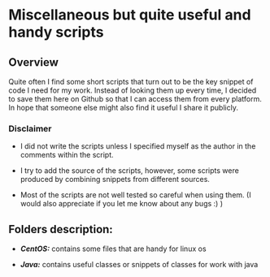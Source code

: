 # Miscellaneous but quite useful and handy scripts



## Overview

Quite often I find some short scripts that turn out to be the key snippet of code I need for my work. 
Instead of looking them up every time, I decided to save them here on Github so that I can access them from every platform.
In hope that someone else might also find it useful I share it publicly.



### Disclaimer

- I did not write the scripts unless I specified myself as the author in the comments within the script.

- I try to add the source of the scripts, however, some scripts were produced by combining snippets from different sources.

- Most of the scripts are not well tested so careful when using them. (I would also appreciate if you let me know about any bugs :) )



## Folders description:

- <i><b>CentOS:</b></i> contains some files that are handy for linux os

- <i><b>Java:</b></i> contains useful classes or snippets of classes for work with java
